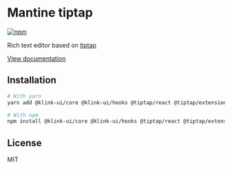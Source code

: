 # Mantine tiptap

[![npm](https://img.shields.io/npm/dm/@klink-ui/dates)](https://www.npmjs.com/package/@klink-ui/tiptap)

Rich text editor based on [tiptap](https://tiptap.dev/)

[View documentation](https://klink-ui.dev/)

## Installation

```bash
# With yarn
yarn add @klink-ui/core @klink-ui/hooks @tiptap/react @tiptap/extension-link

# With npm
npm install @klink-ui/core @klink-ui/hooks @tiptap/react @tiptap/extension-link
```

## License

MIT
